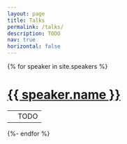 ```yaml
---
layout: page
title: Talks
permalink: /talks/
description: TODO
nav: true
horizontal: false
---
```



{% for speaker in site.speakers %}
<h1 id="{{ speaker.anchor }}"><a href="{{ speaker.website }}">{{ speaker.name }}</a></h1>
<table style="width:100%">
  <tr>
    <td>
    <img class="thumbnail" src="../{{ speaker.img_path }}" alt="">
    </td>
    <td style="text-align:left">TODO</td>
  </tr>
</table>
{%- endfor %}
